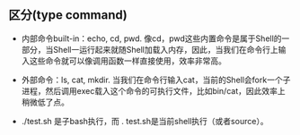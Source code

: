 ##  区分(type command)

- 内部命令built-in：echo, cd, pwd. 像cd，pwd这些内置命令是属于Shell的一部分，当Shell一运行起来就随Shell加载入内存，因此，当我们在命令行上输入这些命令就可以像调用函数一样直接使用，效率非常高。

- 外部命令：ls, cat, mkdir. 当我们在命令行输入cat，当前的Shell会fork一个子进程，然后调用exec载入这个命令的可执行文件，比如bin/cat，因此效率上稍微低了点。

- ./test.sh 是子bash执行，而 . test.sh是当前shell执行（或者source）。

  ​

